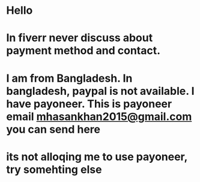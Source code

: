 <h1>Hello</h1>

<h1>In fiverr never discuss about payment method and contact.</h1>

<h1>I am from Bangladesh. In bangladesh, paypal is not available. I have payoneer. This is payoneer email <a href="mailto:mhasankhan2015@gmail.com">mhasankhan2015@gmail.com</a> you can send here  </h1>

<h1>its not alloqing me to use payoneer, try somehting else</h1>
